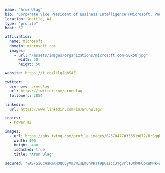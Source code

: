 ```yaml
---
name: "Arun Ulag"
bio: "Corporate Vice President of Business Intelligence @Microsoft. Power BI, Azure Analysis Services, SQL Server Analysis Services, SQL Server Reporting Services"
location: Seattle, WA
type: "profile"
heat: 57

affiliation:
  name: Microsoft
  domain: microsoft.com
  images:
    - url: "/assets/images/organizations/microsoft.com-50x50.jpg"
      width: 50
      height: 50

website: https://t.co/FklqJqbSAZ

twitter:
  username: arunulag
  url: https://twitter.com/arunulag
  followers: 2854

linkedin:
  url: https://www.linkedin.com/in/arunulag/

topics:
  - Power BI

images:
  - url: https://pbs.twimg.com/profile_images/625784770333519872/RrSqqUEZ_400x400.jpg
    width: 400
    height: 400
    isCached: true
    title: "Arun Ulag"

secured: "6ASF5i6cAaRmKHOQO5yVmJWIsEm0nVHaT9p01scCJYgvrlTQXh0FGpxWMNk+ARlt4Qw+78N2IVQ7jkDhyx1XH0b5w+1qrrgqBgwncAFef0vS3O1dNUrerb9Cxy18hRm0CxKXHI+f/B6Wg79MKva2B6X/fGMSIcMo1mPgAOisFAGAUmY+P+6MWYEVLQzKw1t5ZVqP9JQrW/ioVIKVpUU14aBYzrLwgiI8A3UYe1caQaKcUKClNv/Quqg1Gl3IGtsKTcMXEzf4fP/1V6FAh2/iQ3JdbVjwPietO6rhDU3zJ26VXh6Dt3xf/8JVBhfIuuxio6YqGAwC8kMxqH1Ir7ctD8Q6rX7lyqD3Yo94cswdpOT+LdSAqvZXWor3Pd6BXr5+22LxoUWqxRD+x0I4vSdYJAIkDmjCDjiQ8qLPST5/2Zs=;n79fhFd4zvXpSgH+xSUvPw=="
---
```


